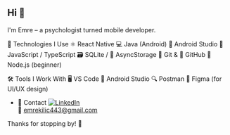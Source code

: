 ## Hi 👋

I'm Emre – a psychologist turned mobile developer.  

  🚀 Technologies I Use
⚛️ React Native
💻 Java (Android)
🧱 Android Studio
📜 JavaScript / TypeScript
🗃️ SQLite / 🧠 AsyncStorage
🔧 Git & 🐙 GitHub
🧪 Node.js (beginner)

  🛠 Tools I Work With
🖥️ VS Code
📱 Android Studio
🔍 Postman
🎨 Figma (for UI/UX design)



- 💬 Contact
  [![LinkedIn](https://img.shields.io/badge/LinkedIn-emrekilic96-blue?logo=linkedin&style=flat-square)](https://www.linkedin.com/in/emrekilic96/)  
  📧 emrekilic443@gmail.com  


Thanks for stopping by! 🙌
